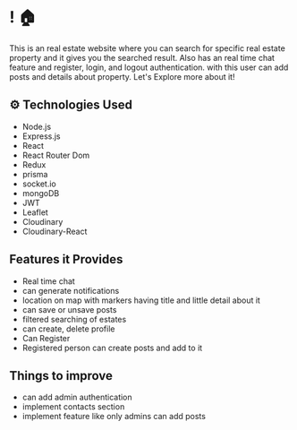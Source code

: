 # <REAL ESTATE WEBSITE>! 🏠

This is an real estate website where you can search for specific real estate property and it gives you the searched result. Also has an real time chat feature and register, login, and logout authentication.
with this user can add posts and details about property.
Let's  Explore more about it!


## ⚙️ Technologies Used

- Node.js
- Express.js
- React
- React Router Dom
- Redux
- prisma
- socket.io
- mongoDB
- JWT
- Leaflet
- Cloudinary
- Cloudinary-React

## Features it Provides
- Real time chat
- can generate notifications 
- location on map with markers having title and little detail about it
- can save or unsave posts
- filtered searching of estates
- can create, delete profile
- Can Register
- Registered person can create posts and add to it

## Things to improve 

- can add admin authentication
- implement contacts section
- implement feature like only admins can add posts


